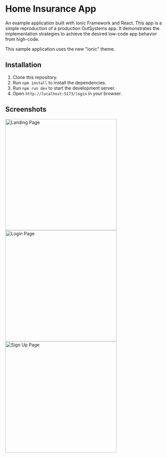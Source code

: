 # Home Insurance App

An example application built with Ionic Framework and React. This app is a simple reproduction of a production OutSystems app. It demonstrates the implementation strategies to achieve the desired low-code app behavior from high-code.

This sample application uses the new "ionic" theme.

## Installation

1. Clone this repository.
2. Run `npm install` to install the dependencies.
3. Run `npm run dev` to start the development server.
4. Open `http://localhost:5173/login` in your browser.

## Screenshots

<img src="https://github.com/sean-perkins/react-home-insurance-app/blob/main/.github/screenshots/landing.png?raw=true" width="350px" alt="Landing Page" />

<img src="https://github.com/sean-perkins/react-home-insurance-app/blob/main/.github/screenshots/login.png?raw=true" width="350px" alt="Login Page" />

<img src="https://github.com/sean-perkins/react-home-insurance-app/blob/main/.github/screenshots/sign-up.png?raw=true" width="350px" alt="Sign Up Page" />
